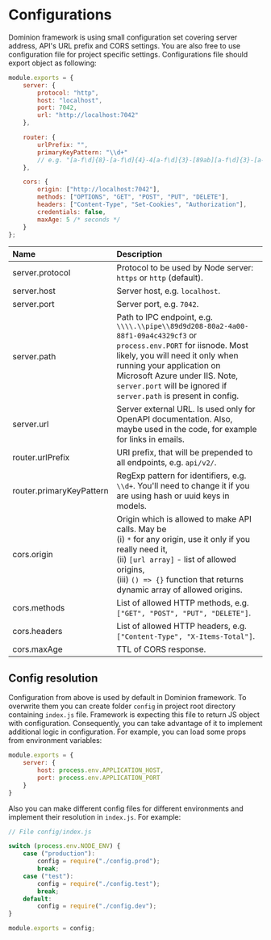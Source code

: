# Configurations

Dominion framework is using small configuration set covering server 
address, API's URL prefix and CORS settings. You are also free to use
configuration file for project specific settings. Configurations file 
should export object as following:
 
```js
module.exports = {
    server: {
        protocol: "http",
        host: "localhost",
        port: 7042,        
        url: "http://localhost:7042"
    },

    router: {        
        urlPrefix: "", 
        primaryKeyPattern: "\\d+" 
        // e.g. "[a-f\d]{8}-[a-f\d]{4}-4[a-f\d]{3}-[89ab][a-f\d]{3}-[a-f\d]{12}"
    },

    cors: {
        origin: ["http://localhost:7042"],
        methods: ["OPTIONS", "GET", "POST", "PUT", "DELETE"],
        headers: ["Content-Type", "Set-Cookies", "Authorization"],
        credentials: false,
        maxAge: 5 /* seconds */
    }
};

```
|Name   |Description   |
|:---|:---|
|server.protocol  | Protocol to be used by Node server: `https` or `http` (default).
|server.host  | Server host, e.g. `localhost`.    
|server.port  | Server port, e.g. `7042`.
|server.path  | Path to IPC endpoint, e.g. `\\\\.\\pipe\\89d9d208-80a2-4a00-88f1-09a4c4329cf3` or `process.env.PORT` for iisnode. Most likely, you will need it only when running your application on Microsoft Azure under IIS. Note, `server.port` will be ignored if `server.path` is present in config.  
|server.url   | Server external URL. Is used only for OpenAPI documentation. Also, maybe used in the code, for example for links in emails.
|router.urlPrefix | URI prefix, that will be prepended to all endpoints, e.g. `api/v2/`.
|router.primaryKeyPattern| RegExp pattern for identifiers, e.g. `\\d+`. You'll need to change it if you are using hash or uuid keys in models.
|cors.origin| Origin which is allowed to make API calls. May be <br /> (i) `*` for any origin, use it only if you really need it, <br /> (ii) `[url array]` - list of allowed origins, <br /> (iii) `() => {}` function that returns dynamic array of allowed origins.
|cors.methods| List of allowed HTTP methods, e.g. `["GET", "POST", "PUT", "DELETE"]`.
|cors.headers| List of allowed HTTP headers, e.g. `["Content-Type", "X-Items-Total"]`.
|cors.maxAge| TTL of CORS response.  
  
## Config resolution

Configuration from above is used by default in Dominion framework.
To overwrite them you can create folder `config` in project root
directory containing `index.js` file. Framework is expecting this file
to return JS object with configuration. Consequently, you 
can take advantage of it to implement additional logic in configuration.
For example, you can load some props from environment variables:
```js
module.exports = {
    server: {
        host: process.env.APPLICATION_HOST,
        port: process.env.APPLICATION_PORT
    }
}
```

Also you can make different config files for different environments
and implement their resolution in `index.js`. For example:

```js
// File config/index.js

switch (process.env.NODE_ENV) {
    case ("production"):
        config = require("./config.prod");
        break;
    case ("test"):
        config = require("./config.test");
        break;
    default:
        config = require("./config.dev");
}

module.exports = config;
```
